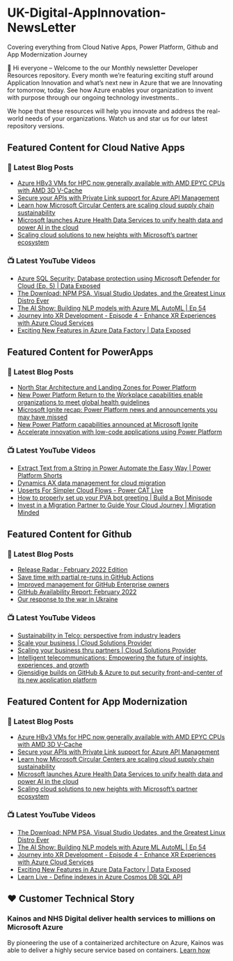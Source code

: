 # UK-Digital-AppInnovation-NewsLetter

Covering everything from Cloud Native Apps, Power Platform, Github and App Modernization Journey

👋 Hi everyone – Welcome to the our Monthly newsletter Developer Resources repository. Every month we’re featuring exciting stuff around Application Innovation and what’s next new in Azure that we are Innovating for tomorrow, today. See how Azure enables your organization to invent with purpose through our ongoing technology investments..


We hope that these resources will help you innovate and address the real-world needs of your organizations. Watch us and star us for our latest repository versions.

## Featured Content for Cloud Native Apps


### 📝 Latest Blog Posts

    
<!-- BLOGCNA:START -->
- [Azure HBv3 VMs for HPC now generally available with AMD EPYC CPUs with AMD 3D V-Cache](https://azure.microsoft.com/blog/azure-hbv3-vms-for-hpc-now-generally-available-with-amd-epyc-cpus-with-amd-3d-vcache/)
- [Secure your APIs with Private Link support for Azure API Management ](https://azure.microsoft.com/blog/secure-your-apis-with-private-link-support-for-azure-api-management/)
- [Learn how Microsoft Circular Centers are scaling cloud supply chain sustainability](https://azure.microsoft.com/blog/learn-how-microsoft-circular-centers-are-scaling-cloud-supply-chain-sustainability/)
- [Microsoft launches Azure Health Data Services to unify health data and power AI in the cloud](https://azure.microsoft.com/blog/microsoft-launches-azure-health-data-services-to-unify-health-data-and-power-ai-in-the-cloud/)
- [Scaling cloud solutions to new heights with Microsoft’s partner ecosystem](https://azure.microsoft.com/blog/scaling-cloud-solutions-to-new-heights-with-microsoft-s-partner-ecosystem/)
<!-- BLOGCNA:END -->

### 📺 Latest YouTube Videos

 
<!-- YOUTUBECNA:START -->
- [Azure SQL Security: Database protection using Microsoft Defender for Cloud &lpar;Ep. 5&rpar; | Data Exposed](https://www.youtube.com/watch?v=F61w5Bpjyzo)
- [The Download: NPM PSA, Visual Studio Updates, and the Greatest Linux Distro Ever](https://www.youtube.com/watch?v=08XCMheR-TM)
- [The AI Show: Building NLP models with Azure ML AutoML | Ep 54](https://www.youtube.com/watch?v=c0eZJ95ZVA4)
- [Journey into XR Development - Episode 4 - Enhance XR Experiences with Azure Cloud Services](https://www.youtube.com/watch?v=muD_KeB1FC8)
- [Exciting New Features in Azure Data Factory | Data Exposed](https://www.youtube.com/watch?v=Wx9536TtqGU)
<!-- YOUTUBECNA:END -->

##  Featured Content for PowerApps
### 📝 Latest Blog Posts
<!-- BLOGPOWER:START -->
- [North Star Architecture and Landing Zones for Power Platform](https://cloudblogs.microsoft.com/powerplatform/2022/02/18/north-star-architecture-and-landing-zones-for-power-platform/)
- [New Power Platform Return to the Workplace capabilities enable organizations to meet global health guidelines](https://cloudblogs.microsoft.com/powerplatform/2021/11/30/new-power-platform-return-to-the-workplace-capabilities-enable-organizations-to-meet-global-health-guidelines/)
- [Microsoft Ignite recap: Power Platform news and announcements you may have missed](https://cloudblogs.microsoft.com/powerplatform/2021/11/18/microsoft-ignite-recap-power-platform-news-and-announcements-you-may-have-missed/)
- [New Power Platform capabilities announced at Microsoft Ignite](https://cloudblogs.microsoft.com/powerplatform/2021/11/02/new-power-platform-capabilities-announced-at-microsoft-ignite/)
- [Accelerate innovation with low-code applications using Power Platform](https://cloudblogs.microsoft.com/powerplatform/2021/11/02/accelerate-innovation-with-low-code-applications-using-power-platform/)
<!-- BLOGPOWER:END -->
 ### 📺 Latest YouTube Videos
    
<!-- YOUTUBEPOWER:START -->
- [Extract Text from a String in Power Automate the Easy Way | Power Platform Shorts](https://www.youtube.com/watch?v=dlHlAny2N1U)
- [Dynamics AX data management for cloud migration](https://www.youtube.com/watch?v=kcVgQq25z4I)
- [Upserts For Simpler Cloud Flows - Power CAT Live](https://www.youtube.com/watch?v=-zPqK5MIwck)
- [How to properly set up your PVA bot greeting | Build a Bot Minisode](https://www.youtube.com/watch?v=7dYUxjLhavo)
- [Invest in a Migration Partner to Guide Your Cloud Journey | Migration Minded](https://www.youtube.com/watch?v=eXMRNfytLVo)
<!-- YOUTUBEPOWER:END -->

##  Featured Content for Github
### 📝 Latest Blog Posts
<!-- BLOGGITHUB:START -->
- [Release Radar · February 2022 Edition](https://github.blog/2022-03-17-release-radar-feb-2022/)
- [Save time with partial re-runs in GitHub Actions](https://github.blog/2022-03-16-save-time-partial-re-runs-github-actions/)
- [Improved management for GitHub Enterprise owners](https://github.blog/2022-03-10-improved-management-github-enterprise-owners/)
- [GitHub Availability Report: February 2022](https://github.blog/2022-03-02-github-availability-report-february-2022/)
- [Our response to the war in Ukraine](https://github.blog/2022-03-02-our-response-to-the-war-in-ukraine/)
<!-- BLOGGITHUB:END -->
### 📺 Latest YouTube Videos
<!-- YOUTUBEGITHUB:START -->
- [Sustainability in Telco: perspective from industry leaders](https://www.youtube.com/watch?v=umeu4BkO7EA)
- [Scale your business | Cloud Solutions Provider](https://www.youtube.com/watch?v=yC9d52PsuOg)
- [Scaling your business thru partners | Cloud Solutions Provider](https://www.youtube.com/watch?v=X33C-RV9dZc)
- [Intelligent telecommunications: Empowering the future of insights, experiences, and growth](https://www.youtube.com/watch?v=d568RFbCLz0)
- [Gjensidige builds on GitHub &amp; Azure to put security front-and-center of its new application platform](https://www.youtube.com/watch?v=2vM27KH_jCI)
<!-- YOUTUBEGITHUB:END -->
##  Featured Content for App Modernization
### 📝 Latest Blog Posts
<!-- BLOGAPPMOD:START -->
- [Azure HBv3 VMs for HPC now generally available with AMD EPYC CPUs with AMD 3D V-Cache](https://azure.microsoft.com/blog/azure-hbv3-vms-for-hpc-now-generally-available-with-amd-epyc-cpus-with-amd-3d-vcache/)
- [Secure your APIs with Private Link support for Azure API Management ](https://azure.microsoft.com/blog/secure-your-apis-with-private-link-support-for-azure-api-management/)
- [Learn how Microsoft Circular Centers are scaling cloud supply chain sustainability](https://azure.microsoft.com/blog/learn-how-microsoft-circular-centers-are-scaling-cloud-supply-chain-sustainability/)
- [Microsoft launches Azure Health Data Services to unify health data and power AI in the cloud](https://azure.microsoft.com/blog/microsoft-launches-azure-health-data-services-to-unify-health-data-and-power-ai-in-the-cloud/)
- [Scaling cloud solutions to new heights with Microsoft’s partner ecosystem](https://azure.microsoft.com/blog/scaling-cloud-solutions-to-new-heights-with-microsoft-s-partner-ecosystem/)
<!-- BLOGAPPMOD:END -->
### 📺 Latest YouTube Videos
<!-- YOUTUBEAPPMOD:START -->
- [The Download: NPM PSA, Visual Studio Updates, and the Greatest Linux Distro Ever](https://www.youtube.com/watch?v=08XCMheR-TM)
- [The AI Show: Building NLP models with Azure ML AutoML | Ep 54](https://www.youtube.com/watch?v=c0eZJ95ZVA4)
- [Journey into XR Development - Episode 4 - Enhance XR Experiences with Azure Cloud Services](https://www.youtube.com/watch?v=muD_KeB1FC8)
- [Exciting New Features in Azure Data Factory | Data Exposed](https://www.youtube.com/watch?v=Wx9536TtqGU)
- [Learn Live - Define indexes in Azure Cosmos DB SQL API](https://www.youtube.com/watch?v=gMKELAc8MwY)
<!-- YOUTUBEAPPMOD:END -->


## ♥️ Customer Technical Story 

### Kainos and NHS Digital deliver health services to millions on Microsoft Azure

By pioneering the use of a containerized architecture on Azure, Kainos was able to deliver a highly secure service based on containers. [Learn how](https://customers.microsoft.com/en-us/story/1368348549535774520-kainos-and-nhs-digital-deliver-health-services-to-millions-on-microsoft-azure)

